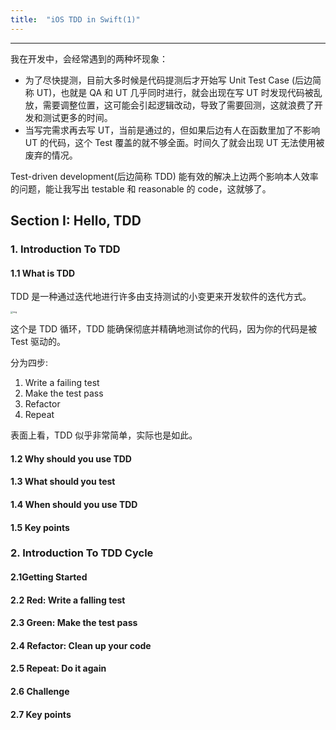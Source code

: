 ```yaml
---
title:  "iOS TDD in Swift(1)" 
---
```


---

我在开发中，会经常遇到的两种坏现象：

- 为了尽快提测，目前大多时候是代码提测后才开始写 Unit Test Case (后边简称 UT)，也就是 QA 和 UT 几乎同时进行，就会出现在写 UT 时发现代码被乱放，需要调整位置，这可能会引起逻辑改动，导致了需要回测，这就浪费了开发和测试更多的时间。
- 当写完需求再去写 UT，当前是通过的，但如果后边有人在函数里加了不影响 UT 的代码，这个 Test 覆盖的就不够全面。时间久了就会出现 UT 无法使用被废弃的情况。

Test-driven development(后边简称 TDD) 能有效的解决上边两个影响本人效率的问题，能让我写出 testable 和 reasonable 的 code，这就够了。

## Section I: Hello, TDD

### 1. Introduction To TDD

#### 1.1 What is TDD

TDD 是一种通过迭代地进行许多由支持测试的小变更来开发软件的迭代方式。

<img src="https://assets.alexandria.raywenderlich.com/books/itdd/images/1fd7eb6808587a2d64b149794f3228d347d9d62c10d15dba04ce068afce474aa/original.png" alt="img" style="zoom: 25%;" />

这个是 TDD 循环，TDD 能确保彻底并精确地测试你的代码，因为你的代码是被 Test 驱动的。

分为四步:

1. Write a failing test
2. Make the test pass
3. Refactor
4. Repeat

表面上看，TDD 似乎非常简单，实际也是如此。

#### 1.2 Why should you use TDD

#### 1.3 What should you test

#### 1.4 When should you use TDD

#### 1.5 Key points

### 2. Introduction To TDD Cycle

#### 2.1Getting Started

#### 2.2 Red: Write a falling test

#### 2.3 Green: Make the test pass

#### 2.4 Refactor: Clean up your code

#### 2.5 Repeat: Do it again

#### 2.6 Challenge

#### 2.7 Key points









